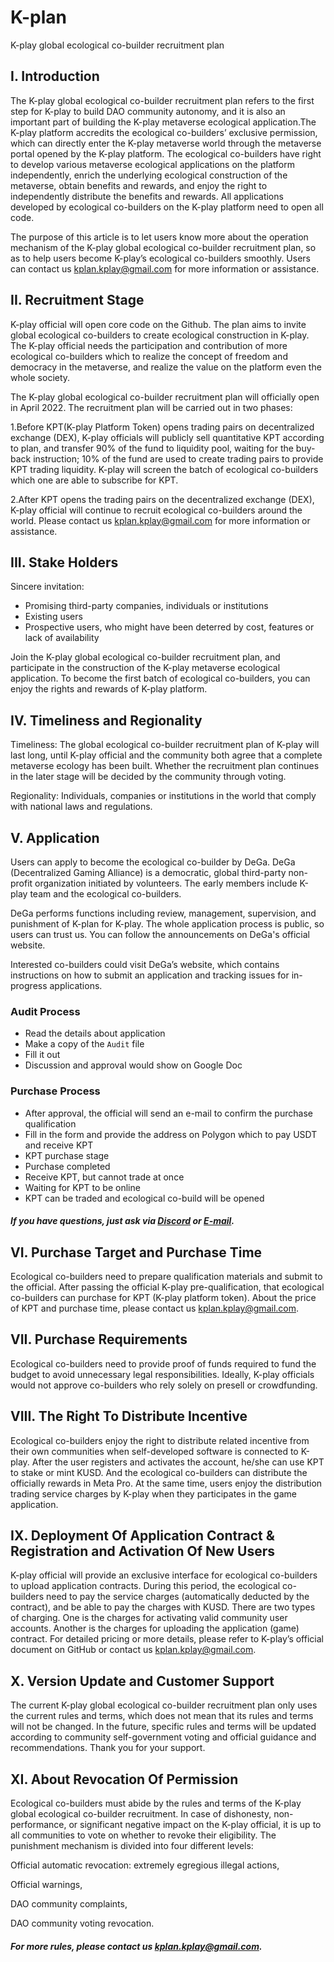 # K-plan
K-play global ecological co-builder recruitment plan
## I.  Introduction
The K-play global ecological co-builder recruitment plan refers to the first step for K-play to build DAO community autonomy, and it is also an important part of building the K-play metaverse ecological application.The K-play platform accredits the ecological co-builders’ exclusive permission, which can directly enter the K-play metaverse world through the metaverse portal opened by the K-play platform. The ecological co-builders have right to develop various metaverse ecological applications on the platform independently, enrich the underlying ecological construction of the metaverse, obtain benefits and rewards, and enjoy the right to independently distribute the benefits and rewards. All applications developed by ecological co-builders on the K-play platform need to open all code.

The purpose of this article is to let users know more about the operation mechanism of the K-play global ecological co-builder recruitment plan, so as to help users become K-play’s ecological co-builders smoothly. Users can contact us kplan.kplay@gmail.com for more information or assistance.

## II.  Recruitment Stage
K-play official will open core code on the Github. The plan aims to invite global ecological co-builders to create ecological construction in K-play. The K-play official needs the participation and contribution of more ecological co-builders which to realize the concept of freedom and democracy in the metaverse, and realize the value on the platform even the whole society.

The K-play global ecological co-builder recruitment plan will officially open in April 2022. The recruitment plan will be carried out in two phases:

1.Before KPT(K-play Platform Token) opens trading pairs on decentralized exchange (DEX), K-play officials will publicly sell quantitative KPT according to plan, and transfer 90% of the fund to liquidity pool, waiting for the buy-back instruction; 10% of the fund are used to create trading pairs to provide KPT trading liquidity. K-play will screen the batch of ecological co-builders which one are able to subscribe for KPT. 

2.After KPT opens the trading pairs on the decentralized exchange (DEX), K-play official will continue to recruit ecological co-builders around the world. Please contact us kplan.kplay@gmail.com for more information or assistance.

## III.  Stake Holders
Sincere invitation:
 - Promising third-party companies, individuals or institutions
 - Existing users
 - Prospective users, who might have been deterred by cost, features or lack of availability
 
Join the K-play global ecological co-builder recruitment plan, and participate in the construction of the K-play metaverse ecological application. To become the first batch of ecological co-builders, you can enjoy the rights and rewards of K-play platform.

## IV.  Timeliness and Regionality
Timeliness: 
The global ecological co-builder recruitment plan of K-play will last long, until K-play official and the community both agree that a complete metaverse ecology has been built. Whether the recruitment plan continues in the later stage will be decided by the community through voting.

Regionality: 
Individuals, companies or institutions in the world that comply with national laws and regulations.

## V.  Application
Users can apply to become the ecological co-builder by DeGa. DeGa (Decentralized Gaming Alliance) is a democratic, global third-party non-profit organization initiated by volunteers. The early members include K-play team and the ecological co-builders.

DeGa performs functions including review, management, supervision, and punishment of K-plan for K-play. The whole application process is public, so users can trust us. You can follow the announcements on DeGa's official website.

Interested co-builders could visit DeGa’s website, which contains instructions on how to submit an application and tracking issues for in-progress applications.

### Audit Process
 - Read the details about application
 - Make a copy of the `Audit` file
 - Fill it out
 - Discussion and approval would show on Google Doc

### Purchase Process
 - After approval, the official will send an e-mail to confirm the purchase qualification
 - Fill in the form and provide the address on Polygon which to pay USDT and receive KPT
 - KPT purchase stage
 - Purchase completed
 - Receive KPT, but cannot trade at once
 - Waiting for KPT to be online
 - KPT can be traded and ecological co-build will be opened 

##### If you have questions, just ask via [Discord](https://discord.gg/9EyPXVWRJa) or [E-mail](kplan.kplay@gmail.com).

## VI.  Purchase Target and Purchase Time
Ecological co-builders need to prepare qualification materials and submit to the official. After passing the official K-play pre-qualification, that ecological co-builders can purchase for KPT (K-play platform token). About the price of KPT and purchase time, please contact us kplan.kplay@gmail.com.

## VII.  Purchase Requirements
Ecological co-builders need to provide proof of funds required to fund the budget to avoid unnecessary legal responsibilities. Ideally, K-play officials would not approve co-builders who rely solely on presell or crowdfunding.

## VIII. The Right To Distribute Incentive
Ecological co-builders enjoy the right to distribute related incentive from their own communities when self-developed software is connected to K-play. After the user registers and activates the account, he/she can use KPT to stake or mint KUSD. And the ecological co-builders can distribute the officially rewards in Meta Pro. At the same time, users enjoy the distribution trading service charges by K-play when they participates in the game application.

## IX. Deployment Of Application Contract & Registration and Activation Of New Users
K-play official will provide an exclusive interface for ecological co-builders to upload application contracts. During this period, the ecological co-builders need to pay the service charges (automatically deducted by the contract), and be able to pay the charges with KUSD. There are two types of charging. One is the charges for activating valid community user accounts. Another is the charges for uploading the application (game) contract. For detailed pricing or more details, please refer to K-play’s official document on GitHub or contact us kplan.kplay@gmail.com.

## X.  Version Update and Customer Support
The current K-play global ecological co-builder recruitment plan only uses the current rules and terms, which does not mean that its rules and terms will not be changed. In the future, specific rules and terms will be updated according to community self-government voting and official guidance and recommendations. Thank you for your support.

## XI.  About Revocation Of Permission
Ecological co-builders must abide by the rules and terms of the K-play global ecological co-builder recruitment. 
In case of dishonesty, non-performance, or significant negative impact on the K-play official, it is up to all communities to vote on whether to revoke their eligibility. 
The punishment mechanism is divided into four different levels: 

Official automatic revocation: extremely egregious illegal actions,

Official warnings,

DAO community complaints,

DAO community voting revocation.

##### For more rules, please contact us kplan.kplay@gmail.com.
